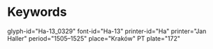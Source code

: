 # Keywords
glyph-id="Ha-13_0329"
font-id="Ha-13"
printer-id="Ha"
printer="Jan Haller"
period="1505–1525"
place="Kraków"
PT plate="172"
